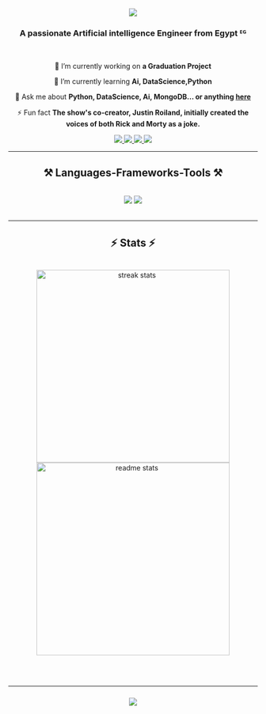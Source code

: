 <h1 align="center">
    <img src="https://readme-typing-svg.herokuapp.com/?font=Righteous&size=35&center=true&vCenter=true&width=500&height=70&duration=4000&lines=Hi+There!+👋;+I'm+Ahmed+Abozaid!;" />
</h1>

<h3 align="center">A passionate Artificial intelligence Engineer from Egypt ᴱᴳ</h3>

<br/>

<div align="center">
 
 🔭 I’m currently working on **a Graduation Project**
 
 🌱 I’m currently learning **Ai, DataScience,Python**

 💬 Ask me about **Python, DataScience, Ai, MongoDB... or anything [here](https://www.linkedin.com/in/ahmed-abozaid-7b1405242/)**

 ⚡ Fun fact **The show's co-creator, Justin Roiland, initially created the voices of both Rick and Morty as a joke.**
 
 </div>

<div align="center"> 
  <a href="https://www.facebook.com/profile.php?id=100003908855373" target="_blank">
  <img src="https://img.shields.io/badge/Facebook-1877F2?style=for-the-badge&logo=facebook&logoColor=white" target="_blank" />
</a>
  <a href="https://www.linkedin.com/in/ahmed-abozaid-7b1405242/" target="_blank">
    <img src="https://img.shields.io/badge/LinkedIn-0077B5?style=for-the-badge&logo=linkedin&logoColor=white" target="_blank" />
</a>
  <a href="https://www.kaggle.com/ahmedeabozaid" target="_blank">
  <img src="https://img.shields.io/badge/Kaggle-20BEFF?style=for-the-badge&logo=kaggle&logoColor=white" target="_blank" />
</a>
  <a href="https://github.com/AhmedAbozaid94" target="_blank">
  <img src="https://img.shields.io/badge/GitHub-181717?style=for-the-badge&logo=github&logoColor=white" target="_blank" />
</a>
</div>

 <hr/>

<h2 align="center">⚒️ Languages-Frameworks-Tools ⚒️</h2>
<br/>
<div align="center">
    <img src="https://skillicons.dev/icons?i=vscode,github,figma,git,r" />
    <img src="https://skillicons.dev/icons?i=python,mongodb,c,java,mysql" /><br>
</div>

<br/>
<hr/>

<h2 align="center">⚡ Stats ⚡</h2>
<br>
<div align=center>
  <img width=390 src="https://streak-stats.demolab.com/?user=AhmedAbozaid94&count_private=true&theme=react&border_radius=10" alt="streak stats"/>
  <img width=390 src="https://github-readme-stats-AhmedAbozaid94.vercel.app/api?username=AhmedAbozaid94&count_private=true&show_icons=true&theme=react&rank_icon=github&border_radius=10" alt="readme stats" />
  <br/>
</div>

<br/><br/>
<hr/>

<h3 align="center">
    <img src="https://readme-typing-svg.herokuapp.com/?font=Righteous&size=25&center=true&vCenter=true&width=500&height=70&duration=4000&lines=Thanks+for+visiting!+✌️;+Shoot+me+a+message+on+Linkedin!;I'm+always+down+to+collab+:)">
</h3>

<br/>







